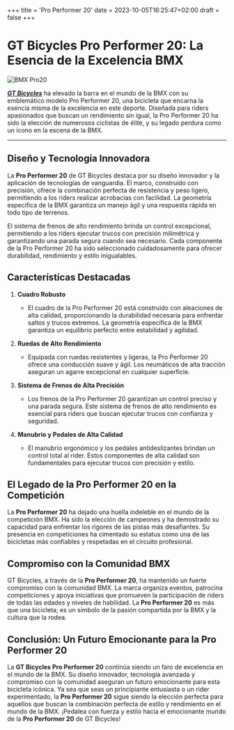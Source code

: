+++
title = 'Pro Performer 20'
date = 2023-10-05T16:25:47+02:00
draft = false
+++

# GT Bicycles Pro Performer 20: La Esencia de la Excelencia BMX

![BMX Pro20](https://gtbicycles.com/cdn/shop/files/ProPerformer20_3Q_BLK.jpg)

[***GT Bicycles***](https://gtbicycles.com/collections/freestyle-bmx-bikes/products/pro-performer-20?variant=45862871925033) ha elevado la barra en el mundo de la BMX con su emblemático modelo Pro Performer 20, una bicicleta que encarna la esencia misma de la excelencia en este deporte. Diseñada para riders apasionados que buscan un rendimiento sin igual, la Pro Performer 20 ha sido la elección de numerosos ciclistas de élite, y su legado perdura como un ícono en la escena de la BMX.

* * *

## Diseño y Tecnología Innovadora

La **Pro Performer 20** de GT Bicycles destaca por su diseño innovador y la aplicación de tecnologías de vanguardia. El marco, construido con precisión, ofrece la combinación perfecta de resistencia y peso ligero, permitiendo a los riders realizar acrobacias con facilidad. La geometría específica de la BMX garantiza un manejo ágil y una respuesta rápida en todo tipo de terrenos.

El sistema de frenos de alto rendimiento brinda un control excepcional, permitiendo a los riders ejecutar trucos con precisión milimétrica y garantizando una parada segura cuando sea necesario. Cada componente de la Pro Performer 20 ha sido seleccionado cuidadosamente para ofrecer durabilidad, rendimiento y estilo inigualables.

## Características Destacadas

1. **Cuadro Robusto**
   - El cuadro de la Pro Performer 20 está construido con aleaciones de alta calidad, proporcionando la durabilidad necesaria para enfrentar saltos y trucos extremos. La geometría específica de la BMX garantiza un equilibrio perfecto entre estabilidad y agilidad.

2. **Ruedas de Alto Rendimiento**
   - Equipada con ruedas resistentes y ligeras, la Pro Performer 20 ofrece una conducción suave y ágil. Los neumáticos de alta tracción aseguran un agarre excepcional en cualquier superficie.

3. **Sistema de Frenos de Alta Precisión**
   - Los frenos de la Pro Performer 20 garantizan un control preciso y una parada segura. Este sistema de frenos de alto rendimiento es esencial para riders que buscan ejecutar trucos con confianza y seguridad.

4. **Manubrio y Pedales de Alta Calidad**
   - El manubrio ergonómico y los pedales antideslizantes brindan un control total al rider. Estos componentes de alta calidad son fundamentales para ejecutar trucos con precisión y estilo.

## El Legado de la Pro Performer 20 en la Competición

La **Pro Performer 20** ha dejado una huella indeleble en el mundo de la competición BMX. Ha sido la elección de campeones y ha demostrado su capacidad para enfrentar los rigores de las pistas más desafiantes. Su presencia en competiciones ha cimentado su estatus como una de las bicicletas más confiables y respetadas en el circuito profesional.

## Compromiso con la Comunidad BMX

GT Bicycles, a través de la **Pro Performer 20**, ha mantenido un fuerte compromiso con la comunidad BMX. La marca organiza eventos, patrocina competiciones y apoya iniciativas que promueven la participación de riders de todas las edades y niveles de habilidad. La **Pro Performer 20** es más que una bicicleta; es un símbolo de la pasión compartida por la BMX y la cultura que la rodea.

## Conclusión: Un Futuro Emocionante para la Pro Performer 20

La **GT Bicycles Pro Performer 20** continúa siendo un faro de excelencia en el mundo de la BMX. Su diseño innovador, tecnología avanzada y compromiso con la comunidad aseguran un futuro emocionante para esta bicicleta icónica. Ya sea que seas un principiante entusiasta o un rider experimentado, la **Pro Performer 20** sigue siendo la elección perfecta para aquellos que buscan la combinación perfecta de estilo y rendimiento en el mundo de la BMX. ¡Pedalea con fuerza y estilo hacia el emocionante mundo de la **Pro Performer 20** de GT Bicycles!
